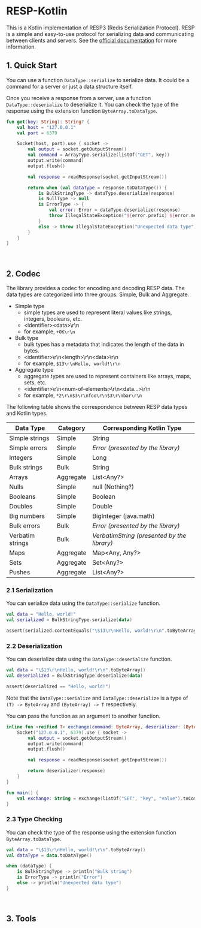# RESP-Kotlin

This is a Kotlin implementation of RESP3 (Redis Serialization Protocol).
RESP is a simple and easy-to-use protocol for serializing data and communicating between clients and servers.
See the [official documentation](https://redis.io/docs/latest/develop/reference/protocol-spec/) for more information.

## 1. Quick Start

You can use a function `DataType::serialize` to serialize data. It could be a command for a server or just a data
structure itself.

Once you receive a response from a server, use a function `DataType::deserialize` to deserialize it.
You can check the type of the response using the extension function `ByteArray.toDataType`.

```kotlin
fun get(key: String): String? {
    val host = "127.0.0.1"
    val port = 6379

    Socket(host, port).use { socket ->
        val output = socket.getOutputStream()
        val command = ArrayType.serialize(listOf("GET", key))
        output.write(command)
        output.flush()

        val response = readResponse(socket.getInputStream())

        return when (val dataType = response.toDataType()) {
            is BulkStringType -> dataType.deserialize(response)
            is NullType -> null
            is ErrorType -> {
                val error: Error = dataType.deserialize(response)
                throw IllegalStateException("${error.prefix} ${error.message}")
            }
            else -> throw IllegalStateException("Unexpected data type")
        }
    }
}
```

<br/>

## 2. Codec

The library provides a codec for encoding and decoding RESP data.
The data types are categorized into three groups: Simple, Bulk and Aggregate.

- Simple type
    - simple types are used to represent literal values like strings, integers, booleans, etc.
    - \<identifier>\<data>\r\n
    - for example, `+OK\r\n`
- Bulk type
    - bulk types has a metadata that indicates the length of the data in bytes.
    - \<identifier>\r\n\<length>\r\n\<data>\r\n
    - for example, `$13\r\nHello, world!\r\n`
- Aggregate type
    - aggregate types are used to represent containers like arrays, maps, sets, etc.
    - \<identifier>\r\n\<num-of-elements>\r\n\<data...>\r\n
    - for example, `*2\r\n$3\r\nfoo\r\n$3\r\nbar\r\n`

The following table shows the correspondence between RESP data types and Kotlin types.

| Data Type        | Category  | Corresponding Kotlin Type                   |
|------------------|-----------|---------------------------------------------|
| Simple strings   | Simple    | String                                      |
| Simple errors    | Simple    | *Error (presented by the library)*          |
| Integers         | Simple    | Long                                        |
| Bulk strings     | Bulk      | String                                      |
| Arrays           | Aggregate | List<Any?>                                  |
| Nulls            | Simple    | null (Nothing?)                             |
| Booleans         | Simple    | Boolean                                     |
| Doubles          | Simple    | Double                                      |
| Big numbers      | Simple    | BigInteger (java.math)                      |
| Bulk errors      | Bulk      | *Error (presented by the library)*          |
| Verbatim strings | Bulk      | *VerbatimString (presented by the library)* |
| Maps             | Aggregate | Map<Any, Any?>                              |
| Sets             | Aggregate | Set<Any?>                                   |
| Pushes           | Aggregate | List<Any?>                                  |


### 2.1 Serialization

You can serialize data using the `DataType::serialize` function.

```kotlin
val data = "Hello, world!"
val serialized = BulkStringType.serialize(data)

assert(serialized.contentEquals("\$13\r\nHello, world!\r\n".toByteArray()))
```

### 2.2 Deserialization

You can deserialize data using the `DataType::deserialize` function.

```kotlin
val data = "\$13\r\nHello, world!\r\n".toByteArray()
val deserialized = BulkStringType.deserialize(data)

assert(deserialized == "Hello, world!")
```

Note that the `DataType::serialize` and `DataType::deserialize` is a type of `(T) -> ByteArray`
and `(ByteArray) -> T` respectively.

You can pass the function as an argument to another function.

```kotlin
inline fun <reified T> exchange(command: ByteArray, deserializer: (ByteArray) -> T): T {
    Socket("127.0.0.1", 6379).use { socket ->
        val output = socket.getOutputStream()
        output.write(command)
        output.flush()

        val response = readResponse(socket.getInputStream())

        return deserializer(response)
    }
}

fun main() {
    val exchange: String = exchange(listOf("SET", "key", "value").toCommand(), SimpleStringType::deserialize)
}
```

### 2.3 Type Checking

You can check the type of the response using the extension function `ByteArray.toDataType`.

```kotlin
val data = "\$13\r\nHello, world!\r\n".toByteArray()
val dataType = data.toDataType()

when (dataType) {
    is BulkStringType -> println("Bulk string")
    is ErrorType -> println("Error")
    else -> println("Unexpected data type")
}
```

<br/>

## 3. Tools

